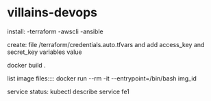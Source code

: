 # villains-devops

install:
-terraform
-awscli
-ansible

create:
file /terraform/credentials.auto.tfvars and add access_key and secret_key variables value

docker build .

list image files::::   docker run --rm -it --entrypoint=/bin/bash img_id

service status: kubectl describe service fe1
